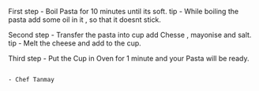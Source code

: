
First step - Boil  Pasta for 10 minutes until its soft.
             tip - While boiling the pasta add some oil in it , so that it doesnt stick.

Second step - Transfer the pasta into cup add Chesse , mayonise and salt. 
              tip - Melt the cheese and add to the cup.

Third step - Put the Cup in Oven for 1 minute and your Pasta will be ready.










                                                                          - Chef Tanmay